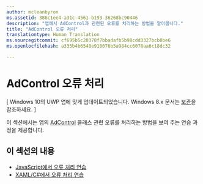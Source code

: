 ```yaml
---
author: mcleanbyron
ms.assetid: 386c1ee4-a31c-4561-b193-36268bc90446
description: "앱에서 AdControl과 관련된 오류를 처리하는 방법을 알아봅니다."
title: "AdControl 오류 처리"
translationtype: Human Translation
ms.sourcegitcommit: cf695b5c20378f7bbadafb5b98cdd3327bcb0be6
ms.openlocfilehash: a335b4b6548e910076b5a984cc6078aa6c18dc32

---
```


# AdControl 오류 처리


\[ Windows 10의 UWP 앱에 맞게 업데이트되었습니다. Windows 8.x 문서는 [보관](http://go.microsoft.com/fwlink/p/?linkid=619132)을 참조하세요. \]

이 섹션에서는 앱의 [AdControl](https://msdn.microsoft.com/library/windows/apps/microsoft.advertising.winrt.ui.adcontrol.aspx) 클래스 관련 오류를 처리하는 방법을 보여 주는 연습 과정을 제공합니다.

## 이 섹션의 내용


* [JavaScript에서 오류 처리 연습](error-handling-in-javascript-walkthrough.md)
* [XAML/C#에서 오류 처리 연습](error-handling-in-xamlc-walkthrough.md)

 

 



<!--HONumber=Jun16_HO4-->


